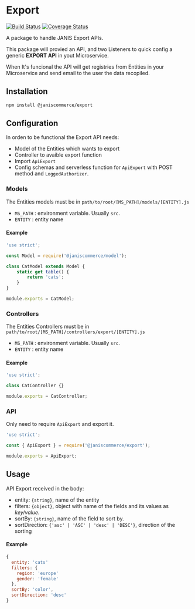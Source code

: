 # Export

[![Build Status](https://travis-ci.org/janis-commerce/export.svg?branch=master)](https://travis-ci.org/janis-commerce/export)
[![Coverage Status](https://coveralls.io/repos/github/janis-commerce/export/badge.svg?branch=master)](https://coveralls.io/github/janis-commerce/export?branch=master)

A package to handle JANIS Export APIs.

This package will provied an API, and two Listeners to quick config a generic **EXPORT API** in yout Microservice.

When It's funcional the API will get registries from Entities in your Microservice and send email to the user the data recopiled.

## Installation
```sh
npm install @janiscommerce/export
```

## Configuration

In orden to be functional the Export API needs:

* Model of the Entities which wants to export
* Controller to avaible export function
* Import `ApiExport`
* Config schemas and serverless function for `ApiExport` with POST method and `LoggedAuthorizer`.

### Models

The Entities models must be in `path/to/root/[MS_PATH]/models/[ENTITY].js`

* `MS_PATH` : environment variable. Usually `src`.
* `ENTITY` : entity name

#### Example

```js
'use strict';

const Model = require('@janiscommerce/model');

class CatModel extends Model {
    static get table() {
		return 'cats';
	}
}

module.exports = CatModel;
```

### Controllers

The Entities Controllers must be in `path/to/root/[MS_PATH]/controllers/export/[ENTITY].js`

* `MS_PATH` : environment variable. Usually `src`.
* `ENTITY` : entity name

#### Example

```js
'use strict';

class CatController {}

module.exports = CatController;
```

### API

Only need to require `ApiExport` and export it.

```js
'use strict';

const { ApiExport } = require('@janiscommerce/export');

module.exports = ApiExport;
```

## Usage

API Export received in the body:

* entity: `{string}`, name of the entity
* filters: `{object}`, object with name of the fields and its values as *key/value*.
* sortBy: `{string}`, name of the field to sort by.
* sortDirection: `{'asc' | 'ASC' | 'desc' | 'DESC'}`, direction of the sorting

#### Example

```js
{
  entity: 'cats'
  filters: {
    region: 'europe'
    gender: 'female'
  },
  sortBy: 'color',
  sortDirection: 'desc'
}
```
